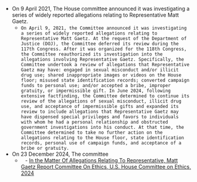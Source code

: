 - On 9 April 2021, The House committee announced it was investigating a series of widely reported allegations relating to Representative Matt Gaetz.
	- `On April 9, 2021, the Committee announced it was investigating a series of widely reported allegations relating to Representative Matt Gaetz. At the request of the Department of Justice (DOJ), the Committee deferred its review during the 117th Congress. After it was organized for the 118th Congress, the Committee reauthorized its investigation into the allegations involving Representative Gaetz. Specifically, the Committee undertook a review of allegations that Representative Gaetz may have: engaged in sexual misconduct and/or illicit drug use; shared inappropriate images or videos on the House floor; misused state identification records; converted campaign funds to personal use; and/or accepted a bribe, improper gratuity, or impermissible gift. In June 2024, following extensive factfinding, the Committee determined to continue its review of the allegations of sexual misconduct, illicit drug use, and acceptance of impermissible gifts and expanded its review to include allegations that Representative Gaetz may have dispensed special privileges and favors to individuals with whom he had a personal relationship and obstructed government investigations into his conduct. At that time, the Committee determined to take no further action on the allegations relating to the House floor, state identification records, personal use of campaign funds, and acceptance of a bribe or gratuity.`
- On 23 December 2024, The committee 
	- ` ` - [In the Matter Of Allegations Relating To Representative, Matt Gaetz Report Committee On Ethics, U.S. House Committee on Ethics, 2024](https://ethics.house.gov/wp-content/uploads/2024/12/Committee-Report.pdf)